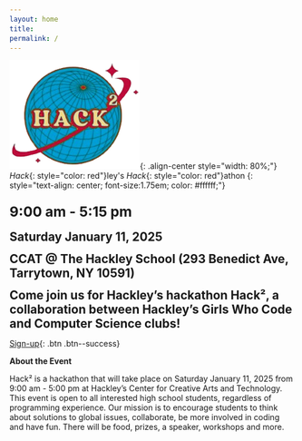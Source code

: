 ```yaml
---
layout: home
title:
permalink: /
---
```

![styled-image](/assets/images/hack2_logo.png "Hack² Logo"){: .align-center style="width: 80%;"}
*Hack*{: style="color: red"}ley's *Hack*{: style="color: red"}athon
{: style="text-align: center; font-size:1.75em; color: #ffffff;"} 

### <span style="font-size: 1.5em; text-align: center;">9:00 am - 5:15 pm
**<span style="font-size: 1.5em; text-align: center;">Saturday January 11, 2025</span>**

**<span style="font-size: 1.5em; text-align: center;">CCAT @ The Hackley School (293 Benedict Ave, Tarrytown, NY 10591)</span>**

**<span style="font-size: 1.5em; text-align: center;">Come join us for Hackley’s hackathon Hack², a collaboration between Hackley’s Girls Who Code and Computer Science clubs!</span>**


[Sign-up](https://docs.google.com/forms/d/e/1FAIpQLSdyg5DSsI3jRFtsKTOrf9oOeZiQgirR172YxGWbL9tA4MWcDQ/viewform?usp=sf_link){: .btn .btn--success}


**About the Event**
<div class="text-box">
Hack² is a hackathon that will take place on Saturday January 11, 2025 from 9:00 am - 5:00 pm at Hackley’s Center for Creative Arts and Technology. This event is open to all interested high school students, regardless of programming experience. Our mission is to encourage students to think about solutions to global issues, collaborate, be more involved in coding and have fun. There will be food, prizes, a speaker, workshops and more.
</div>